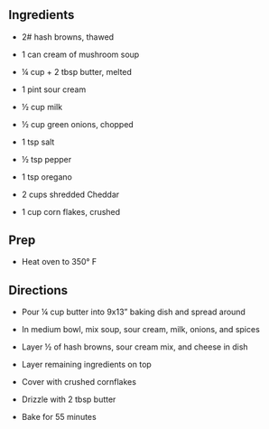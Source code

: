 # 

## Ingredients

- 2# hash browns, thawed

- 1 can cream of mushroom soup

- ¼ cup + 2 tbsp butter, melted

- 1 pint sour cream

- ½ cup milk

- ½ cup green onions, chopped

- 1 tsp salt

- ½ tsp pepper

- 1 tsp oregano

- 2 cups shredded Cheddar

- 1 cup corn flakes, crushed

## Prep

- Heat oven to 350° F

## Directions

- Pour ¼ cup butter into 9x13” baking dish and spread around

- In medium bowl, mix soup, sour cream, milk, onions, and spices

- Layer ½ of hash browns, sour cream mix, and cheese in dish

- Layer remaining ingredients on top

- Cover with crushed cornflakes

- Drizzle with 2 tbsp butter

- Bake for 55 minutes
